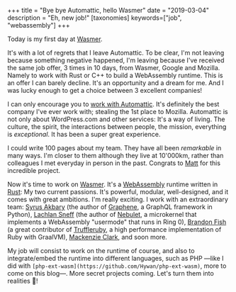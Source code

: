 +++
title = "Bye bye Automattic, hello Wasmer"
date = "2019-03-04"
description = "Eh, new job!"
[taxonomies]
keywords=["job", "webassembly"]
+++

Today is my first day at [Wasmer](https://wasmer.io/).

It's with a lot of regrets that I leave Automattic. To be clear, I'm not
leaving because something negative happened, I'm leaving because I've
received the same job offer, 3 times in 10 days, from Wasmer, Google and
Mozilla. Namely to work with Rust or C++ to build a WebAssembly runtime.
This is an offer I can barely decline. It's an opportunity and a dream
for me. And I was lucky enough to get a choice between 3 excellent
companies!

I can only encourage you to [work with
Automattic](https://automattic.com/work-with-us/). It's definitely the
best company I've ever work with; stealing the 1st place to Mozilla.
Automattic is not only about WordPress.com and other services: It's a
way of living. The culture, the spirit, the interactions between people,
the mission, everything is *exceptional*. It has been a super great
experience.

I could write 100 pages about my team. They have all been *remarkable*
in many ways. I'm closer to them although they live at 10'000km, rather
than colleagues I met everyday in person in the past. Congrats to
[Matt](https://ma.tt/about/) for this incredible project.

Now it's time to work on [Wasmer](https://github.com/wasmerio/wasmer).
It's a [WebAssembly](https://webassembly.org/) runtime written in
[Rust](https://www.rust-lang.org/): My two current passions. It's
powerful, modular, well-designed, and it comes with great ambitions. I'm
really exciting. I work with an extraordinary team: [Syrus
Akbary](https://github.com/syrusakbary) (the author of
[Graphene](https://github.com/graphql-python/graphene), a GraphQL
framework in Python), [Lachlan Sneff](https://github.com/lachlansneff)
(the author of [Nebulet](https://github.com/nebulet/nebulet), a
microkernel that implements a WebAssembly "usermode" that runs in Ring
0), [Brandon Fish](https://github.com/bjfish) (a great contributor of
[Truffleruby](https://github.com/oracle/truffleruby), a high performance
implementation of Ruby with GraalVM), [Mackenzie
Clark](https://github.com/xmclark), and soon more.

My job will consist to work on the runtime of course, and also to
integrate/embed the runtime into different languages, such as PHP —like
I did with `[php-ext-wasm](https://github.com/Hywan/php-ext-wasm)`, more
to come on this blog—. More secret projects coming. Let's turn them into
realities 🎉!
